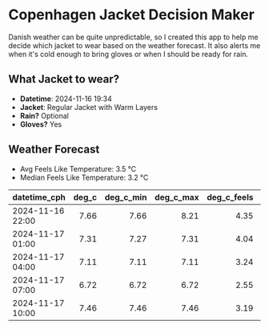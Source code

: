 
# Copenhagen Jacket Decision Maker

Danish weather can be quite unpredictable, so I created this app to help me decide which jacket to wear based on the weather forecast. 
It also alerts me when it's cold enough to bring gloves or when I should be ready for rain.

## What Jacket to wear?

- **Datetime**: 2024-11-16 19:34
- **Jacket**: Regular Jacket with Warm Layers
- **Rain?** Optional
- **Gloves?** Yes

## Weather Forecast
- Avg Feels Like Temperature: 3.5 °C
- Median Feels Like Temperature: 3.2 °C

| datetime_cph     |   deg_c |   deg_c_min |   deg_c_max |   deg_c_feels | weather   | wind   | rain   |
|:-----------------|--------:|------------:|------------:|--------------:|:----------|:-------|:-------|
| 2024-11-16 22:00 |    7.66 |        7.66 |        8.21 |          4.35 | Clouds    | High   | None   |
| 2024-11-17 01:00 |    7.31 |        7.27 |        7.31 |          4.04 | Clouds    | High   | None   |
| 2024-11-17 04:00 |    7.11 |        7.11 |        7.11 |          3.24 | Rain      | High   | Low    |
| 2024-11-17 07:00 |    6.72 |        6.72 |        6.72 |          2.55 | Clouds    | High   | None   |
| 2024-11-17 10:00 |    7.46 |        7.46 |        7.46 |          3.19 | Clouds    | High   | None   |
        